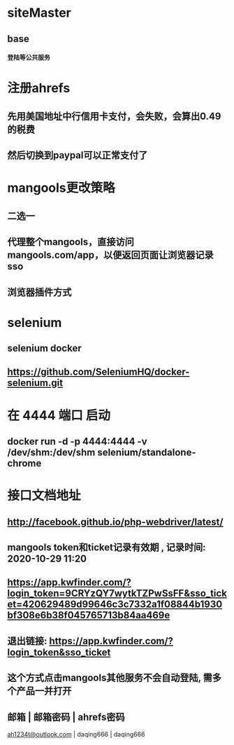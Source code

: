 # siteMaster

## base 
#### 登陆等公共服务

# 注册ahrefs
## 先用美国地址中行信用卡支付，会失败，会算出0.49的税费
## 然后切换到paypal可以正常支付了

# mangools更改策略
## 二选一
## 代理整个mangools，直接访问 mangools.com/app，以便返回页面让浏览器记录sso
## 浏览器插件方式

# selenium
## selenium docker
## https://github.com/SeleniumHQ/docker-selenium.git
# 在 4444 端口 启动
## docker run -d -p 4444:4444 -v /dev/shm:/dev/shm selenium/standalone-chrome
# 接口文档地址
## http://facebook.github.io/php-webdriver/latest/

## mangools token和ticket记录有效期 , 记录时间: 2020-10-29 11:20
## https://app.kwfinder.com/?login_token=9CRYzQY7wytkTZPwSsFF&sso_ticket=420629489d99646c3c7332a1f08844b1930bf308e6b38f045765713b84aa469e
## 退出链接: https://app.kwfinder.com/?login_token&sso_ticket
## 这个方式点击mangools其他服务不会自动登陆, 需多个产品一并打开

邮箱 | 邮箱密码 | ahrefs密码
--------------------------------------------------------

ah1234t@outlook.com  | daqing666  | daqing666
